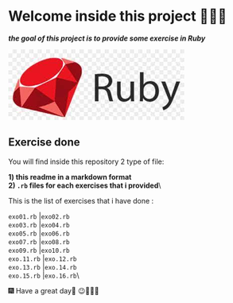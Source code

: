 # Welcome inside this project 👨🏾‍💻

***the goal of this project is to provide some exercise in Ruby***

![ruby](/img/image.png) 

## Exercise done
You will find inside this repository 2 type of file:

**1) this readme in a markdown format**\
**2) `.rb` files for each exercises that i provided**\

This is the list of exercises that i have done :


`exo01.rb` |`exo02.rb`\
`exo03.rb` |`exo04.rb`\
`exo05.rb` |`exo06.rb`\
`exo07.rb` |`exo08.rb`\
`exo09.rb` |`exo10.rb`\
`exo.11.rb` |`exo.12.rb`\
`exo.13.rb` |`exo.14.rb`\
`exo.15.rb` |`exo.16.rb`\

🎆 Have a great day🎇 😉👨🏾‍💻